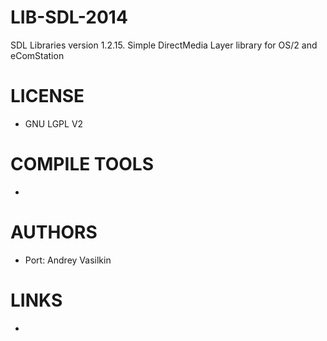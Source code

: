 LIB-SDL-2014
============

SDL Libraries version 1.2.15. Simple DirectMedia Layer library for OS/2 and eComStation 

LICENSE
===============
* GNU LGPL V2

COMPILE TOOLS
===============
* 
 
AUTHORS
===============
 * Port: Andrey Vasilkin

LINKS
===============
* 

